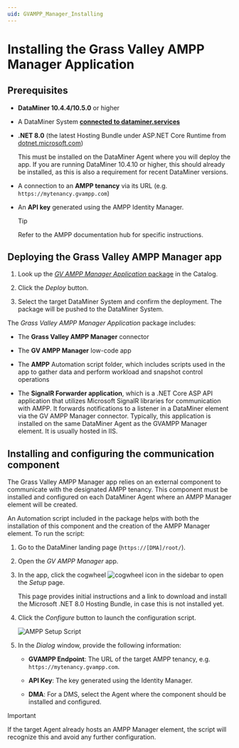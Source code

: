 ```yaml
---
uid: GVAMPP_Manager_Installing
---
```


# Installing the Grass Valley AMPP Manager Application

## Prerequisites

- **DataMiner 10.4.4/10.5.0** or higher

- A DataMiner System [**connected to dataminer.services**](xref:Connecting_your_DataMiner_System_to_the_cloud)

- **.NET 8.0** (the latest Hosting Bundle under ASP.NET Core Runtime from [dotnet.microsoft.com](https://dotnet.microsoft.com/en-us/download/dotnet/8.0))

  This must be installed on the DataMiner Agent where you will deploy the app. If you are running DataMiner 10.4.10 or higher, this should already be installed, as this is also a requirement for recent DataMiner versions.

- A connection to an **AMPP tenancy** via its URL (e.g. `https://mytenancy.gvampp.com`)

- An **API key** generated using the AMPP Identity Manager.

  > [!TIP]
  > Refer to the AMPP documentation hub for specific instructions.

## Deploying the Grass Valley AMPP Manager app

1. Look up the [*GV AMPP Manager Application* package](https://catalog.dataminer.services/details/56870962-1ade-45d2-b7ac-2fbb84383307) in the Catalog.

1. Click the *Deploy* button.

1. Select the target DataMiner System and confirm the deployment. The package will be pushed to the DataMiner System.

The *Grass Valley AMPP Manager Application* package includes:

- The **Grass Valley AMPP Manager** connector

- The **GV AMPP Manager** low-code app

- The **AMPP** Automation script folder, which includes scripts used in the app to gather data and perform workload and snapshot control operations

- The **SignalR Forwarder application**, which is a .NET Core ASP API application that utilizes Microsoft SignalR libraries for communication with AMPP. It forwards notifications to a listener in a DataMiner element via the GV AMPP Manager connector. Typically, this application is installed on the same DataMiner Agent as the GVAMPP Manager element. It is usually hosted in IIS.

## Installing and configuring the communication component

The Grass Valley AMPP Manager app relies on an external component to communicate with the designated AMPP tenancy. This component must be installed and configured on each DataMiner Agent where an AMPP Manager element will be created.

An Automation script included in the package helps with both the installation of this component and the creation of the AMPP Manager element. To run the script:

1. Go to the DataMiner landing page (`https://[DMA]/root/`).

1. Open the *GV AMPP Manager* app.

1. In the app, click the cogwheel ![cogwheel](~/user-guide/images/GV_AMPP_Manager_Configuration_page.png) icon in the sidebar to open the *Setup* page.

   This page provides initial instructions and a link to download and install the Microsoft .NET 8.0 Hosting Bundle, in case this is not installed yet.

1. Click the *Configure* button to launch the configuration script.

   ![AMPP Setup Script](~/user-guide/images/GVAMPP_Setup_Script.png)

1. In the *Dialog* window, provide the following information:

   - **GVAMPP Endpoint**: The URL of the target AMPP tenancy, e.g. `https://mytenancy.gvampp.com`.

   - **API Key**: The key generated using the Identity Manager.

   - **DMA**: For a DMS, select the Agent where the component should be installed and configured.

> [!IMPORTANT]
> If the target Agent already hosts an AMPP Manager element, the script will recognize this and avoid any further configuration.
